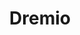 ---
draft: false
title: Dremio
content:
  id: dremio
  name: Dremio
  website: https://www.dremio.com/
  short_description: The Easy and Open Data Lakehouse Self-service analytics with data warehouse functionality and data lake flexibility across all your data.
---